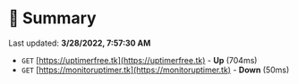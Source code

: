 # 📖 Summary
Last updated: **3/28/2022, 7:57:30 AM**

- `GET` [https://uptimerfree.tk](https://uptimerfree.tk) - **Up** (704ms)
- `GET` [https://monitoruptimer.tk](https://monitoruptimer.tk) - **Down** (50ms)
